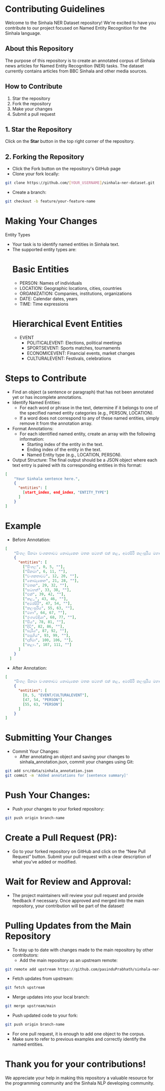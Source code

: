 # Contributing Guidelines

Welcome to the Sinhala NER Dataset repository! We're excited to have you contribute to our project focused on Named Entity Recognition for the Sinhala language.

## About this Repository

The purpose of this repository is to create an annotated corpus of Sinhala news articles for Named Entity Recognition (NER) tasks. The dataset currently contains articles from BBC Sinhala and other media sources.

## How to Contribute

1. Star the repository
2. Fork the repository
3. Make your changes
4. Submit a pull request

## 1. Star the Repository
Click on the **Star** button in the top right corner of the repository.

## 2. Forking the Repository
- Click the Fork button on the repository's GitHub page
- Clone your fork locally:
```bash
git clone https://github.com/[YOUR_USERNAME]/sinhala-ner-dataset.git
```

- Create a branch:
``` bash
git checkout -b feature/your-feature-name
```

# Making Your Changes
Entity Types
- Your task is to identify named entities in Sinhala text.
- The supported entity types are:
   # Basic Entities
    - PERSON: Names of individuals
    - LOCATION: Geographic locations, cities, countries
    - ORGANIZATION: Companies, institutions, organizations
    - DATE: Calendar dates, years
    - TIME: Time expressions
  # Hierarchical Event Entities
    - EVENT
      - POLITICALEVENT: Elections, political meetings
      - SPORTSEVENT: Sports matches, tournaments
      - ECONOMICEVENT: Financial events, market changes
      - CULTURALEVENT: Festivals, celebrations

# Steps to Contribute

- Find an object (a sentence or paragraph) that has not been annotated yet or has incomplete annotations.
- Identify Named Entities:
  - For each word or phrase in the text, determine if it belongs to one of the specified named entity categories (e.g., PERSON, LOCATION).
  - If a word does not correspond to any of these named entities, simply remove it from the annotation array.
- Format Annotations:
  - For each identified named entity, create an array with the following information:
    - Starting index of the entity in the text.
    - Ending index of the entity in the text.
    - Named Entity type (e.g., LOCATION, PERSON).
- Output Structure:
The final output should be a JSON object where each text entry is paired with its corresponding entities in this format:
```json
[
    "Your Sinhala sentence here.",
    {
      "entities": [
        [start_index, end_index, "ENTITY_TYPE"]
      ]
    }
]
```

# Example
- Before Annotation:
```json
[
    "සිංහල සිනමා වංශකතාවට නොමැකෙන මතක සටහන් එක් කළ, අමරසිරි කලංසූරිය මහා රංගවේදියා සිය දිවි සැරිය පසුගිය දානිමා කළා.",
    {
      "entities": [
        ["සිංහල", 0, 5, ""],
        ["සිනමා", 6, 11, ""],
        ["වංශකතාවට", 12, 20, ""],
        ["නොමැකෙන", 21, 28, ""],
        ["මතක", 29, 32, ""],
        ["සටහන්", 33, 38, ""],
        ["එක්", 39, 42, ""],
        ["කළ,", 43, 46, ""],
        ["අමරසිරි", 47, 54, ""],
        ["කලංසූරිය", 55, 63, ""],
        ["මහා", 64, 67, ""],
        ["රංගවේදියා", 68, 77, ""],
        ["සිය", 78, 81, ""],
        ["දිවි", 82, 86, ""],
        ["සැරිය", 87, 92, ""],
        ["පසුගිය", 93, 99, ""],
        ["දානිමා", 100, 106, ""],
        ["කළා.", 107, 111, ""]
      ]
    }
  ]
```

- After Annotation:
```json
[
    "සිංහල සිනමා වංශකතාවට නොමැකෙන මතක සටහන් එක් කළ, අමරසිරි කලංසූරිය මහා රංගවේදියා සිය දිවි සැරිය පසුගිය දානිමා කළා.",
    {
      "entities": [
        [0, 5, "EVENT/CULTURALEVENT"],
        [47, 54, "PERSON"],
        [55, 63, "PERSON"]
      ]
    }
]
```

# Submitting Your Changes
- Commit Your Changes:
  - After annotating an object and saving your changes to sinhala_annotation.json, commit your changes using Git:
```bash
git add src/data/sinhala_annotation.json
git commit -m 'Added annotations for [sentence summary]'
```

# Push Your Changes:
- Push your changes to your forked repository:
```bash
git push origin branch-name
```

# Create a Pull Request (PR):
- Go to your forked repository on GitHub and click on the “New Pull Request” button. Submit your pull request with a clear description of what you’ve added or modified.
# Wait for Review and Approval:
- The project maintainers will review your pull request and provide feedback if necessary. Once approved and merged into the main repository, your contribution will be part of the dataset!

# Pulling Updates from the Main Repository
- To stay up to date with changes made to the main repository by other contributors:
  - Add the main repository as an upstream remote:
```bash
git remote add upstream https://github.com/pasinduPrabhath/sinhala-ner-dataset.git
```
  - Fetch updates from upstream:
```bash
git fetch upstream
```

  - Merge updates into your local branch:
```bash
git merge upstream/main
```

  - Push updated code to your fork:
```bash
git push origin branch-name
```

- For one pull request, it is enough to add one object to the corpus.
- Make sure to refer to previous examples and correctly identify the named entities.

# Thank you for your contributions!

We appreciate your help in making this repository a valuable resource for the programming community and the Sinhala NLP developing community.

